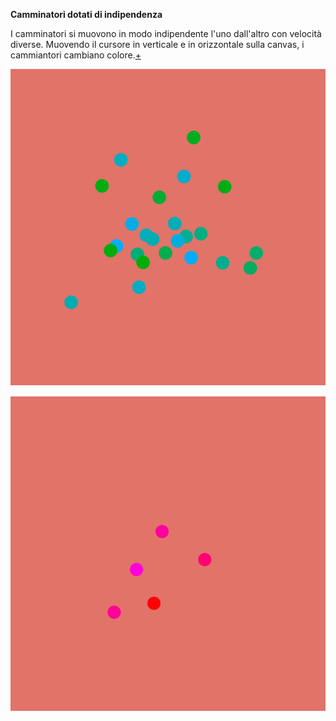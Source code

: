 **Camminatori dotati di indipendenza**

I camminatori si muovono in modo indipendente l'uno dall'altro con velocità diverse. Muovendo il cursore in verticale e in orizzontale sulla canvas, i cammiantori cambiano colore.[+](https://editor.p5js.org/angelicazanibellato/full/JBsIhZar6)

![img](https://github.com/angelicazanibellato/archive/blob/master/angelicazanibellato/Esercizi/camminatori_indipendenti/img/img2.png)

![img](https://github.com/angelicazanibellato/archive/blob/master/angelicazanibellato/Esercizi/camminatori_indipendenti/img/img3.png)
